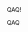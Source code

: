 QAQ!












































































































































































































































































































































































































































































QAQ
